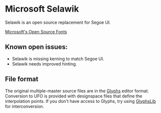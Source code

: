 # Microsoft Selawik
Selawik is an open source replacement for Segoe UI. 

[Microsoft's Open Source Fonts](https://github.com/Microsoft/fonts)

## Known open issues:
* Selawik is missing kerning to match Segoe UI. 
* Selawik needs improved hinting. 

## File format
The original multiple-master source files are in the [Glyphs][] editor format.
Conversion to UFO is provided with designspace files that define the
interpolation points. If you don't have access to Glyphs, try using
[GlyphsLib][] for interconversion.

  [Glyphs]: https://glyphsapp.com
  [GlyphsLib]: https://github.com/googlefonts/glyphsLib
